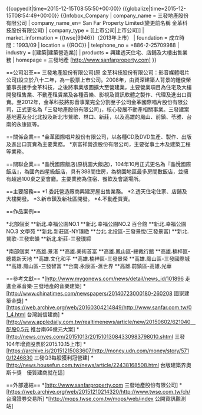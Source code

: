 {{copyedit|time=2015-12-15T08:55:50+00:00}}
{{globalize|time=2015-12-15T08:54:49+00:00}}
{{Infobox_Company
| company_name   = 三發地產股份有限公司
| company_name_en= San Far Property Limited(變更前名稱 金革科技股份有限公司)
| company_type   = [[上市公司|上市公司]]
| market_information = {{twse|9946}}（2013年上市）
| foundation     = 成立時間：1993/09
| location       = {{ROC}}
| telephone_no   = +886-2-25709988
| industry       = [[建築|建築營造業]]
| products       = 興建透天住宅、店鋪及大樓出售業務
| homepage       = 三發地產 [http://www.sanfarproperty.com]
}}


==公司沿革==
三發地產股份有限公司(原 金革科技股份有限公司：影音媒體唱片公司)設立於八十二年，為一股票上市公司。2008年，由資深建築人背景的鍾俊榮董事長接手金革科技，之後將事業版圖擴大至營建業，主要營業項目為住宅及大樓開發租售業、不動產租賃業及各種音樂、影視及資訊軟體之製作、代理及進出口買賣。至2012年，金革科技將影音事業完全分割至子公司金革國際唱片股份有限公司，正式更名為「三發地產股份有限公司」，核心發展不動產相關事業。三發建案基地遍及台北北投及新北市鶯歌、林口、新莊，以及高雄的鳳山、前鎮、苓雅、台南的永康區等。



==關係企業==
*金革國際唱片股份有限公司，以各種CD及DVD生產、製作、出版及進出口買賣為主要業務。
*京富祥營造股份有限公司，主要從事土木及建築工程等業務。



==關聯企業==
*晶悅國際飯店(原桃園大飯店)，104年10月正式更名為『晶悅國際飯店』，為國內四星級飯店，具有388間住房，為桃園地區最多房間數飯店，並擁有超過100桌之宴會廳。主要業務為住宿、餐飲及會議場所。


==主要服務==
*1.委託營造廠商興建房屋出售業務。
*2.透天住宅住家、店鋪及大樓開發。
*3.新市鎮及新社區開發。
*4.不動產買賣。


==作品案例==

*北部個案
**新北.幸福公園NO.1
**新北.幸福公園NO.2 百合館
**新北.幸福公園NO.3 文學苑
**新北.新莊區-NY璞緻
**台北.北投區-三發景悅(三發景富)
**新北.鶯歌-三發宏韻
**新北.新莊-三發璞締

*南部個案
**高雄.景湛
**高雄.美術首富
**高雄.鳳山區-總裁行館
**高雄.楠梓區-總裁新天地
**高雄.文化和平
**高雄.楠梓區-三發景榮
**高雄.鳳山區-三發國際城
**高雄.鳳山區-三發智富
**台南.永康區-滙世界
**高雄.前鎮區-高雄.光華

==參考文獻==
*[http://www.mygonews.com/news/detail/news_id/101896 走進金革音樂‧三發地產的音樂建築]
*[http://www.chinatimes.com/newspapers/20140723000180-260208 國家建築金獎]
*[https://web.archive.org/web/20160304214849/http://www.sanfar.com.tw/01_4.html 台灣誠信建商]
*[http://www.appledaily.com.tw/realtimenews/article/new/20150602/621040　配股0.5元 推台南66億元大案]
*[http://news.cnyes.com/20151013/20151013084330983798010.shtml 三發104年增資股票於2015.10.15上市]
*[https://archive.is/20151215083607/http://money.udn.com/money/story/5710/1246830 三發Q3每股獲利冠營建]
*[http://news.housefun.com.tw/news/article/22438168508.html 台版建築界奧斯卡獎　優質建商就在這]

==外部連結==
*[http://www.sanfarproperty.com 三發地產股份有限公司]
*[https://web.archive.org/web/20151210214320/http://www.twse.com.tw/ch/ 台灣證券交易所]
*[http://mops.twse.com.tw/mops/web/index 公開資訊觀測站]